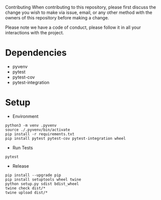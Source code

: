 Contributing
When contributing to this repository, please first discuss the change you wish to make via issue, email, or any other method with the owners of this repository before making a change.

Please note we have a code of conduct, please follow it in all your interactions with the project.


Dependencies
============
* pyvenv
* pytest
* pytest-cov
* pytest-integration


Setup
=====
* Environment
```
python3 -m venv .pyvenv
source ./.pyvenv/bin/activate
pip install -r requirements.txt
pip install pytest pytest-cov pytest-integration wheel
```

* Run Tests
```
pytest
```

* Release
```
pip install --upgrade pip
pip install setuptools wheel twine
python setup.py sdist bdist_wheel
twine check dist/*
twine upload dist/*
```